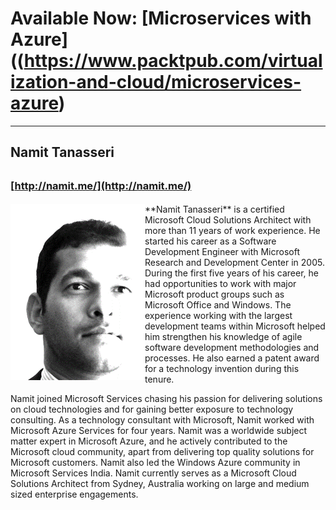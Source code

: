 # Available Now: [Microservices with Azure]((https://www.packtpub.com/virtualization-and-cloud/microservices-azure)
---

## Namit Tanasseri
### <i class="fa fa-pencil" aria-hidden="true" style="font-size:25px"></i> [http://namit.me/](http://namit.me/)
<img src="/images/Namit.png" align="left"/>
**Namit Tanasseri** is a certified Microsoft Cloud Solutions Architect with more than 11 years
of work experience. He started his career as a Software Development Engineer with
Microsoft Research and Development Center in 2005. During the first five years of his
career, he had opportunities to work with major Microsoft product groups such as
Microsoft Office and Windows. The experience working with the largest development
teams within Microsoft helped him strengthen his knowledge of agile software
development methodologies and processes. He also earned a patent award for a technology
invention during this tenure.


Namit joined Microsoft Services chasing his passion for delivering solutions on cloud
technologies and for gaining better exposure to technology consulting. As a technology
consultant with Microsoft, Namit worked with Microsoft Azure Services for four years.
Namit was a worldwide subject matter expert in Microsoft Azure, and he actively
contributed to the Microsoft cloud community, apart from delivering top quality solutions
for Microsoft customers. Namit also led the Windows Azure community in Microsoft
Services India. Namit currently serves as a Microsoft Cloud Solutions Architect from
Sydney, Australia working on large and medium sized enterprise engagements.